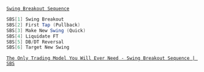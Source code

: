 [`Swing Breakout Sequence`](https://x.com/StoicTA/status/1799087025033023840)
```c#
SBS[1] Swing Breakout 
SBS[2] First Tap (Pullback)
SBS[3] Make New Swing (Quick)
SBS[4] Liquidate FT
SBS[5] DB/DT Reversal
SBS[6] Target New Swing
```



[`The Only Trading Model You Will Ever Need - Swing Breakout Sequence | SBS`](https://www.youtube.com/watch?v=aN33qDbqa9s)